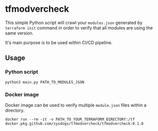 # tfmodvercheck

This simple Python script will crawl your `modules.json` generated by `terraform init` command in order to verify that all modules are using the same version.

It's main purpose is to be used within CI/CD pipeline.

## Usage

### Python script

```shell script
python3 main.py PATH_TO_MODULES_JSON
```

### Docker image

Docker image can be used to verify multiple `module.json` files within a directory.

```shell script
docker run --rm -it -v PATH_TO_YOUR_TERRAFORM_DIRECTORY:/tf docker.pkg.github.com/sysdogs/tfmodvercheck/tfmodvercheck:0.1.0
```

